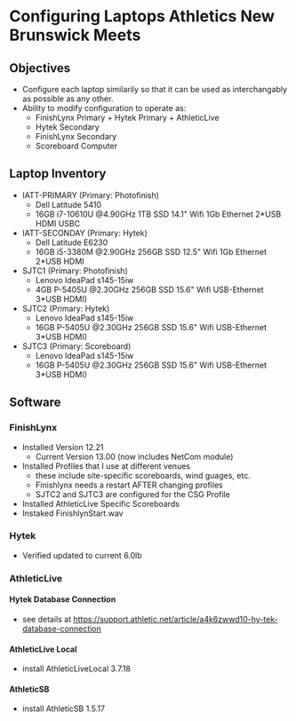 # Configuring Laptops Athletics New Brunswick Meets

## Objectives
- Configure each laptop similarily so that it can be used as interchangably as possible as any other.
- Ability to modify configuration to operate as:
  - FinishLynx Primary + Hytek Primary + AthleticLive
  - Hytek Secondary
  - FinishLynx Secondary
  - Scoreboard Computer
 
## Laptop Inventory
- IATT-PRIMARY (Primary: Photofinish)
  - Dell Latitude 5410
  - 16GB i7-10610U @4.90GHz   1TB SSD 14.1" Wifi 1Gb Ethernet 2*USB HDMI USBC
- IATT-SECONDAY (Primary: Hytek) 
  - Dell Latitude E6230
  - 16GB i5-3380M  @2.90GHz 256GB SSD 12.5" Wifi 1Gb Ethernet 2*USB HDMI
- SJTC1  (Primary: Photofinish)
  - Lenovo IdeaPad s145-15iw
  -  4GB  P-5405U  @2.30GHz 256GB SSD 15.6" Wifi USB-Ethernet 3*USB HDMI)
- SJTC2  (Primary: Hytek)
  - Lenovo IdeaPad s145-15iw
  -  16GB P-5405U  @2.30GHz 256GB SSD 15.6" Wifi USB-Ethernet 3*USB HDMI)
- SJTC3  (Primary: Scoreboard)
  - Lenovo IdeaPad s145-15iw
  -  16GB P-5405U  @2.30GHz 256GB SSD 15.6" Wifi USB-Ethernet 3*USB HDMI)

## Software
### FinishLynx
- Installed Version 12.21
  - Current Version 13.00 (now includes NetCom module)
- Installed Profiles that I use at different venues
  - these include site-specific scoreboards, wind guages, etc.
  - Finishlynx needs a restart AFTER changing profiles
  - SJTC2 and SJTC3 are configured for the CSG Profile
- Installed AthleticLive Specific Scoreboards
- Instaked FinishlynStart.wav
### Hytek
- Verified updated to current 6.0lb
### AthleticLive
#### Hytek Database Connection
- see details at https://support.athletic.net/article/a4k6zwwd10-hy-tek-database-connection
#### AthleticLive Local
- install AthleticLiveLocal 3.7.18
#### AthleticSB
- install AthleticSB 1.5.17
